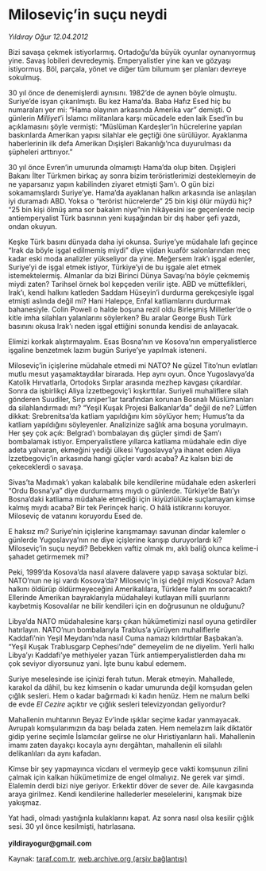 # Miloseviç’in suçu neydi

*Yıldıray Oğur 12.04.2012*

<div class="yazi"><p>Bizi savaşa çekmek istiyorlarmış. Ortadoğu’da büyük oyunlar oynanıyormuş yine. Savaş lobileri devredeymiş. Emperyalistler yine kan ve gözyaşı istiyormuş. Böl, parçala, yönet ve diğer tüm bilumum şer planları devreye sokulmuş.</p>
<p>30 yıl önce de denemişlerdi aynısını. 1982’de de aynen böyle olmuştu. Suriye’de isyan çıkarılmıştı. Bu kez Hama’da. Baba Hafız Esed hiç bu numaraları yer mi: “Hama olayının arkasında Amerika var” demişti. O günlerin <i>Milliyet</i>’i İslamcı militanlara karşı mücadele eden laik Esed’in bu açıklamasını şöyle vermişti: “Müslüman Kardeşler’in hücrelerine yapılan baskınlarda Amerikan yapısı silahlar ele geçtiği öne sürülüyor. Ayaklanma haberlerinin ilk defa Amerikan Dışişleri Bakanlığı’nca duyurulması da şüpheleri arttırıyor.” </p>
<p>30 yıl önce Evren’in umurunda olmamıştı Hama’da olup biten. Dışişleri Bakanı İlter Türkmen birkaç ay sonra bizim teröristlerimizi desteklemeyin de ne yaparsanız yapın kabilinden ziyaret etmişti Şam’ı. O gün bizi sokamamışlardı Suriye’ye. Hama’da ayaklanan halkın arkasında ise anlaşılan iyi duramadı ABD. Yoksa o “terörist hücrelerde” 25 bin kişi ölür müydü hiç? “25 bin kişi ölmüş ama sor bakalım niye”nin hikâyesini ise geçenlerde necip antiemperyalist Türk basınının yeni kuşağından bir dış haber şefi yazdı, ondan okuyun.</p>
<p>Keşke Türk basını dünyada daha iyi okunsa. Suriye’ye müdahale lafı geçince “Irak da böyle işgal edilmemiş miydi” diye vijdan kuaför salonlarından meç kadar eski moda analizler yükseliyor da yine. Meğersem Irak’ı işgal edenler, Suriye’yi de işgal etmek istiyor, Türkiye’yi de bu işgale alet etmek istemektelermiş. Almanlar da bizi Birinci Dünya Savaşı’na böyle çekmemiş miydi zaten? Tarihsel örnek bol kepçeden verilir işte. ABD ve müttefikleri, Irak’ı, kendi halkını katleden Saddam Hüseyin’i durdurma gerekçesiyle işgal etmişti aslında değil mi? Hani Halepçe, Enfal katliamlarını durdurmak bahanesiyle. Colin Powell o halde boşuna rezil oldu Birleşmiş Milletler’de o kitle imha silahları yalanlarını söylerken? Bu aralar George Bush Türk basınını okusa Irak’ı neden işgal ettiğini sonunda kendisi de anlayacak.</p>
<p>Elimizi korkak alıştırmayalım. Esas Bosna’nın ve Kosova’nın emperyalistlerce işgaline benzetmek lazım bugün Suriye’ye yapılmak isteneni. </p>
<p>Miloseviç’in içişlerine müdahale etmedi mi NATO? Ne güzel Tito’nun evlatları mutlu mesut yaşamaktaydılar birarada. Hep aynı oyun. Önce Yugoslavya’da Katolik Hırvatlarla, Ortodoks Sırplar arasında mezhep kavgası çıkardılar. Sonra da işbirlikçi Aliya İzzetbegoviç’i kışkırttılar. Suriyeli muhaliflere silah gönderen Suudiler, Sırp sniper’lar tarafından korunan Bosnalı Müslümanları da silahlandırmadı mı? “Yeşil Kuşak Projesi Balkanlar’da” değil de ne? Lütfen dikkat: Srebrenitsa’da katliam yapıldığını kim söylüyor hem; Humus’ta da katliam yapıldığını söyleyenler. Analizinize sağlık ama boşuna yorulmayın. Her şey çok açık: Belgrad’ı bombalayan dış güçler şimdi de Şam’ı bombalamak istiyor. Emperyalistlere yıllarca katliama müdahale edin diye adeta yalvaran, ekmeğini yediği ülkesi Yugoslavya’ya ihanet eden Aliya İzzetbegoviç’in arkasında hangi güçler vardı acaba? Az kalsın bizi de çekeceklerdi o savaşa. </p>
<p>Sivas’ta Madımak’ı yakan kalabalık bile kendilerine müdahale eden askerleri “Ordu Bosna’ya” diye durdurmamış mıydı o günlerde. Türkiye’de Batı’yı Bosna’daki katliama müdahale etmediği için ikiyüzlülükle suçlamayan kimse kalmış mıydı acaba? Bir tek Perinçek hariç. O hâlâ istikrarını koruyor. Miloseviç de vatanını koruyordu Esed de. </p>
<p>E haksız mı? Suriye’nin içişlerine karışmamayı savunan dindar kalemler o günlerde Yugoslavya’nın ne diye içişlerine karışıp duruyorlardı ki? Miloseviç’in suçu neydi? Bebekken vaftiz olmak mı, aklı baliğ olunca kelime-i şahadet getirmemek mi? </p>
<p>Peki, 1999’da Kosova’da nasıl alavere dalavere yapıp savaşa soktular bizi. NATO’nun ne işi vardı Kosova’da? Miloseviç’in işi değil miydi Kosova? Adam halkını öldürüp öldürmeyeceğini Amerikalılara, Türklere falan mı soracaktı? Ellerinde Amerikan bayraklarıyla müdahaleyi kutlayan milli şuurlarını kaybetmiş Kosovalılar ne bilir kendileri için en doğrusunun ne olduğunu? </p>
<p>Libya’da NATO müdahalesine karşı çıkan hükümetimizi nasıl oyuna getirdiler hatırlayın. NATO’nun bombalarıyla Trablus’a yürüyen muhaliflerle Kaddafi’nin Yeşil Meydanı’nda nasıl Cuma namazı kıldırttılar Başbakan’a. “Yeşil Kuşak Trablusgarp Cephesi’nde” demeyelim de ne diyelim. Yerli halkı Libya’yı Kaddafi’ye methiyeler yazan Türk antiemperyalistlerden daha mı çok seviyor diyorsunuz yani. İşte bunu kabul edemem. </p>
<p>Suriye meselesinde ise içinizi ferah tutun. Merak etmeyin. Mahallede, karakol da dâhil, bu kez kimsenin o kadar umurunda değil komşudan gelen çığlık sesleri. Hem o kadar bağırmadı ki kadın henüz. Hem ne malum belki de evde <i>El Cezire</i> açıktır ve çığlık sesleri televizyondan geliyordur? </p>
<p>Mahallenin muhtarının Beyaz Ev’inde ışıklar seçime kadar yanmayacak. Avrupalı komşularımızın da başı belada zaten. Hem nemelazım laik diktatör gidip yerine seçimle İslamcılar gelirse ne olur Hıristiyanların hali. Mahallenin imamı zaten dayakçı kocayla aynı dergâhtan, mahallenin eli silahlı delikanlıları da aynı kafadan.</p>
<p>Kimse bir şey yapmayınca vicdanı el vermeyip gece vakti komşunun zilini çalmak için kalkan hükümetimize de engel olmalıyız. Ne gerek var şimdi. Elalemin derdi bizi niye geriyor. Erkektir döver de sever de. Aile kavgasında araya girilmez. Kendi kendilerine hallederler meselelerini, karışmak bize yakışmaz. </p>
<p>Yat hadi, olmadı yastığınla kulaklarını kapat. Az sonra nasıl olsa kesilir çığlık sesi. 30 yıl önce kesilmişti, hatırlasana.<br/><br/><b>yildirayogur@gmail.com</b></p>
</div>

Kaynak: [taraf.com.tr](http://www.taraf.com.tr/yildiray-ogur/makale-milosevic-in-sucu-neydi.htm), [web.archive.org (arşiv bağlantısı)](http://web.archive.org/web/20130709132322/http://www.taraf.com.tr/yildiray-ogur/makale-milosevic-in-sucu-neydi.htm)
